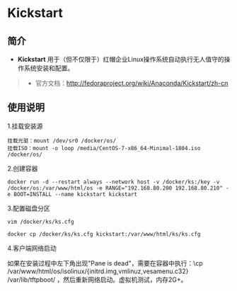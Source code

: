 Kickstart
===
## 简介
* **Kickstart** 用于（但不仅限于）红帽企业Linux操作系统自动执行无人值守的操作系统安装和配置。
> * 官方文档：http://fedoraproject.org/wiki/Anaconda/Kickstart/zh-cn

## 使用说明

1.挂载安装源

    挂载光驱：mount /dev/sr0 /docker/os/  
    挂载ISO：mount -o loop /media/CentOS-7-x86_64-Minimal-1804.iso /docker/os/

2.创建容器

    docker run -d --restart always --network host -v /docker/ks:/key -v /docker/os:/var/www/html/os -e RANGE="192.168.80.200 192.168.80.210" -e BOOT=INSTALL --name kickstart kickstart

3.配置磁盘分区

    vim /docker/ks/ks.cfg
    
    docker cp /docker/ks/ks.cfg kickstart:/var/www/html/ks/ks.cfg

4.客户端网络启动

如果在安装过程中左下角出现"Pane is dead"，需要在容器中执行：\cp /var/www/html/os/isolinux/{initrd.img,vmlinuz,vesamenu.c32} /var/lib/tftpboot/ ，然后重新网络启动。虚拟机测试，内存2G+。
